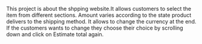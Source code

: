 This project is about the shpping website.It allows customers to select the item from different sections.
Amount varies according to the state product delivers to the shipping method.
It allows to change the currency at the end.
If the customers wants to change they choose their choice by scrolling down
and click on Estimate total again.
